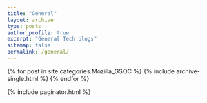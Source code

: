 ```yaml
---
title: "General"
layout: archive
type: posts
author_profile: true
excerpt: "General Tech blogs"
sitemap: false
permalink: /general/
---
```



{% for post in site.categories.Mozilla_GSOC %}
    {% include archive-single.html %}
{% endfor %}

{% include paginator.html %}